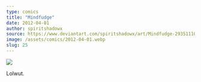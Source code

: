 ```yaml
---
type: comics
title: "Mindfudge"
date: 2012-04-01
author: spiritshadowx
source: https://www.deviantart.com/spiritshadowx/art/Mindfudge-293511106
image: /assets/comics/2012-04-01.webp
slug: 25
---
```


![](/assets/comics/2012-04-01.webp)

Lolwut.
